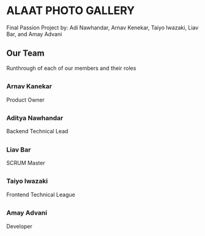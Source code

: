<!--Start of Website Content-->
<div class="index-header">
    <h1>ALAAT PHOTO GALLERY</h1>
    <p>Final Passion Project by: Adi Nawhandar, Arnav Kenekar, Taiyo Iwazaki, Liav Bar, and Amay Advani</p>
</div>


<!--About Our Team-->
<section class="team">
    <h1>Our Team</h1>
    <p>Runthrough of each of our members and their roles</p>
    <div class="row">
        <div class="team-col">
            <h1><a href="https://github.com/MuffinMan1287"></a></h1>
            <h3>Arnav Kanekar</h3>
            <p>Product Owner</p>
        </div>
        <div class="team-col">
            <h1><a href="https://github.com/Firestorm0986"></a></h1>
            <h3>Aditya Nawhandar</h3>
            <p>Backend Technical Lead</p>
        </div>
        <div class="team-col">
            <h1><a href="https://github.com/LiavB2"></a></h1>
            <h3>Liav Bar</h3>
            <p>SCRUM Master</p>
        </div>
    </div>
</section>
<section class="team1">
<div class="row">
    <div class="team-col">
        <h1><a href="https://github.com/taiyoi"></a></h1>
        <h3>Taiyo Iwazaki</h3>
        <p>Frontend Technical League</p>
    </div>
    <div class="team-col">
        <h1><a href="https://github.com/amayadvani"></a></h1>
        <h3>Amay Advani</h3>
        <p>Developer</p>
</div>

<!-- 
<section class="about">
    <h3>OUR MISSION</h3>
    <p>Learning how to customize your website/game </p> -->

<!-- </section> -->